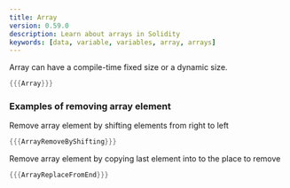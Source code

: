 ```yaml
---
title: Array
version: 0.59.0
description: Learn about arrays in Solidity
keywords: [data, variable, variables, array, arrays]
---
```


Array can have a compile-time fixed size or a dynamic size.

```rust
{{{Array}}}
```

### Examples of removing array element

Remove array element by shifting elements from right to left

```rust
{{{ArrayRemoveByShifting}}}
```

Remove array element by copying last element into to the place to remove

```rust
{{{ArrayReplaceFromEnd}}}
```
